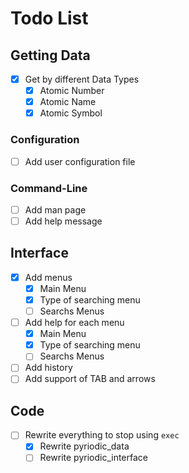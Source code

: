 # Todo List

## Getting Data
- [x] Get by different Data Types
  - [x] Atomic Number
  - [x] Atomic Name
  - [x] Atomic Symbol

### Configuration
- [ ] Add user configuration file

### Command-Line
- [ ] Add man page
- [ ] Add help message

## Interface
- [x] Add menus
  - [x] Main Menu
  - [x] Type of searching menu
  - [ ] Searchs Menus
- [ ] Add help for each menu
  - [x] Main Menu
  - [x] Type of searching menu
  - [ ] Searchs Menus
- [ ] Add history
- [ ] Add support of TAB and arrows

## Code
- [ ] Rewrite everything to stop using `exec`
  - [x] Rewrite pyriodic_data
  - [ ] Rewrite pyriodic_interface
